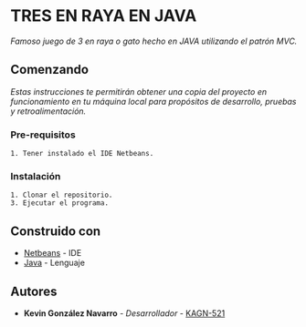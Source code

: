 # TRES EN RAYA EN JAVA
_Famoso juego de 3 en raya o gato hecho en JAVA utilizando el patrón MVC._

## Comenzando
_Estas instrucciones te permitirán obtener una copia del proyecto en funcionamiento en tu máquina local para propósitos de desarrollo, pruebas y retroalimentación._

### Pre-requisitos
```
1. Tener instalado el IDE Netbeans.
```

### Instalación
```
1. Clonar el repositorio.
3. Ejecutar el programa.
```

## Construido con
* [Netbeans](https://netbeans.org/) - IDE
* [Java](https://www.java.com/es/) - Lenguaje

## Autores
* **Kevin González Navarro** - *Desarrollador* - [KAGN-521](https://github.com/KAGN-521)
